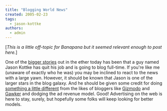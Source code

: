 ```yaml
---
title: "Blogging World News"
created: 2005-02-23
tags: 
  - jason-kottke
authors: 
  - admin
---
```


\[_This is a little off-topic for Banapana but it seemed relevant enough to post here._\]

One of the [bigger stories](http://www.wired.com/news/culture/0,1284,66679,00.html?tw=wn_tophead_3) out in the ether today has been that a guy named Jason Kottke has quit his job and is going to blog full-time. If you're like me (unaware of exactly who he was) you may be inclined to react to the news with a large yawn. However, it should be known that Jason is one of the larger stars in the blog galaxy. And he should be given some credit for doing [something a little different](http://www.stevenberlinjohnson.com/movabletype/archives/000238.html) from the likes of bloggers like [Gizmodo](http://www.gawker.com) and [Gawker](http://www.gawker.com) and dodging the ad revenue model. Good! Advertising on the web is here to stay, surely, but hopefully some folks will keep looking for better models.
